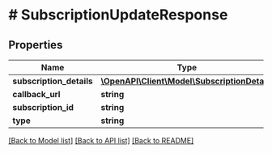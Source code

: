 # # SubscriptionUpdateResponse

## Properties

Name | Type | Description | Notes
------------ | ------------- | ------------- | -------------
**subscription_details** | [**\OpenAPI\Client\Model\SubscriptionDetails**](SubscriptionDetails.md) |  | [optional]
**callback_url** | **string** |  | [optional]
**subscription_id** | **string** |  | [optional]
**type** | **string** |  | [optional]

[[Back to Model list]](../../README.md#models) [[Back to API list]](../../README.md#endpoints) [[Back to README]](../../README.md)
